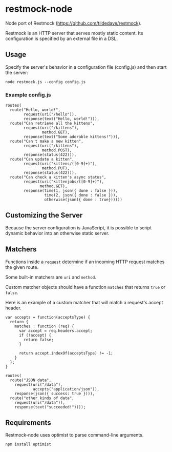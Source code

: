 restmock-node 
=============

Node port of Restmock (https://github.com/tildedave/restmock).

Restmock is an HTTP server that serves mostly static content.  Its
configuration is specified by an external file in a DSL.

Usage
-----

Specify the server's behavior in a configuration file (config.js) and 
then start the server:

    node restmock.js --config config.js

### Example config.js

    routes(
      route("Hello, world!",
            request(uri("/hello")),
            response(text("Hello, world!"))),
      route("Can retrieve all the kittens",
            request(uri("/kittens"),
                    method.GET),
            response(text("Some adorable kittens!"))),
      route("Can't make a new kitten",
            request(uri("/kittens"),
                    method.POST),
            response(status(422))),
      route("Can update a kitten",
            request(uri("kittens/([0-9]+)"),
                    method.PUT),
            response(status(422))),
      route("Can check a kitten's async status",
            request(uri("kittenjobs/([0-9]+)"),
                   method.GET),
            response(time(1, json({ done : false })),
                     time(2, json({ done : false })),
                     otherwise(json({ done : true})))))

Customizing the Server
----------------------

Because the server configuration is JavaScript, it is possible to
script dynamic behavior into an otherwise static server.

Matchers
--------

Functions inside a `request` determine if an incoming HTTP request
matches the given route.  

Some built-in matchers are `uri` and `method`.  

Custom matcher objects should have a function `matches` that returns
`true` or `false`.  

Here is an example of a custom matcher that will match a request's 
accept header.

    var accepts = function(acceptsType) {
      return {
        matches : function (req) {
          var accept = req.headers.accept;
          if (!accept) {
            return false;
          }

          return accept.indexOf(acceptsType) != -1;
        }
      };
    }

    routes(
      route("JSON data", 
        request(uri("/data"),
                accepts("application/json")),
        response(json({ success: true }))),
      route("other kinds of data",
        request(uri("/data")),
        response(text("succeeded!"))));

Requirements
------------

Restmock-node uses optimist to parse command-line arguments.

    npm install optimist